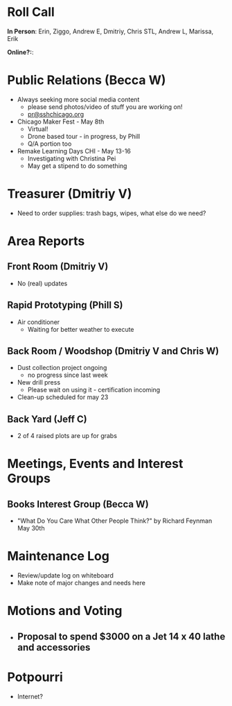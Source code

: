 # Roll Call
**In Person**: Erin, Ziggo, Andrew E, Dmitriy, Chris STL, Andrew L, Marissa, Erik

**Online?:**:

# Public Relations (Becca W)
- Always seeking more social media content
  - please send photos/video of stuff you are working on!
  - pr@sshchicago.org
- Chicago Maker Fest - May 8th
  - Virtual! 
  - Drone based tour - in progress, by Phill
  - Q/A portion too
- Remake Learning Days CHI - May 13-16
  - Investigating with Christina Pei
  - May get a stipend to do something
# Treasurer (Dmitriy V)
- Need to order supplies: trash bags, wipes, what else do we need?
# Area Reports
## Front Room (Dmitriy V)
- No (real) updates
## Rapid Prototyping (Phill S)
- Air conditioner
  - Waiting for better weather to execute
## Back Room / Woodshop (Dmitriy V and Chris W)
- Dust collection project ongoing
  - no progress since last week
- New drill press
  - Please wait on using it - certification incoming
- Clean-up scheduled for may 23
## Back Yard (Jeff C)
- 2 of 4 raised plots are up for grabs
# Meetings, Events and Interest Groups
## Books Interest Group (Becca W)
- "What Do You Care What Other People Think?" by Richard Feynman May 30th
# Maintenance Log
- Review/update log on whiteboard
- Make note of major changes and needs here
# Motions and Voting
- Proposal to spend $3000 on a Jet 14 x 40 lathe and accessories
  - 
# Potpourri
- Internet?
